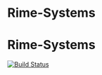 # Rime-Systems
# Rime-Systems
[![Build Status](https://travis-ci.org/rime-software/Rime-Systems.svg?branch=master)](https://travis-ci.org/rime-software/Rime-Systems)

